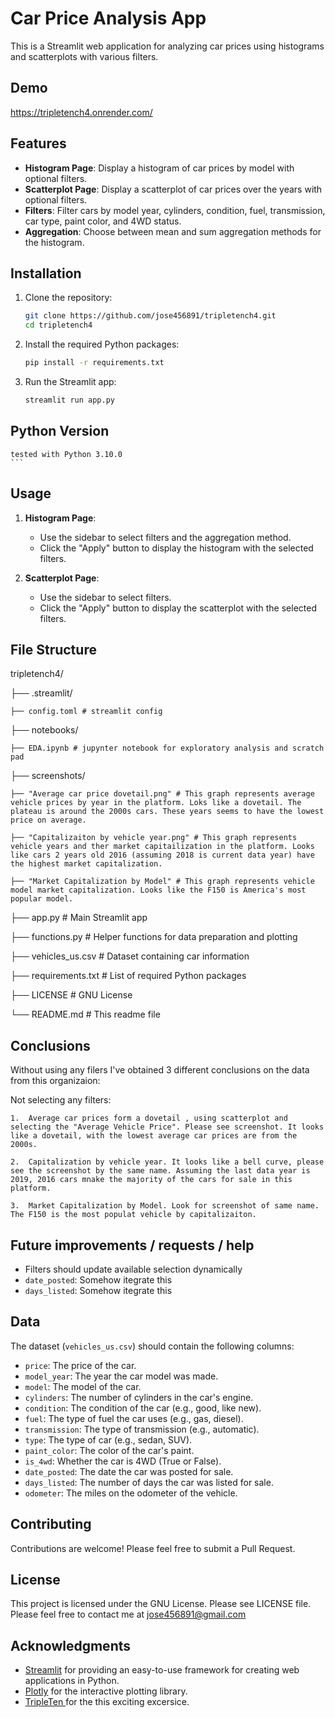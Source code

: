 # Car Price Analysis App

This is a Streamlit web application for analyzing car prices using histograms and scatterplots with various filters.


## Demo

https://tripletench4.onrender.com/

## Features

- **Histogram Page**: Display a histogram of car prices by model with optional filters.
- **Scatterplot Page**: Display a scatterplot of car prices over the years with optional filters.
- **Filters**: Filter cars by model year, cylinders, condition, fuel, transmission, car type, paint color, and 4WD status.
- **Aggregation**: Choose between mean and sum aggregation methods for the histogram.

## Installation

1. Clone the repository:
    ```bash
    git clone https://github.com/jose456891/tripletench4.git
    cd tripletench4
    ```

2. Install the required Python packages:
    ```bash
    pip install -r requirements.txt
    ```

3. Run the Streamlit app:
    ```bash
    streamlit run app.py

## Python Version
    tested with Python 3.10.0
    ```

## Usage

1. **Histogram Page**:
   - Use the sidebar to select filters and the aggregation method.
   - Click the "Apply" button to display the histogram with the selected filters.

2. **Scatterplot Page**:
   - Use the sidebar to select filters.
   - Click the "Apply" button to display the scatterplot with the selected filters.

## File Structure
tripletench4/

├── .streamlit/

    ├── config.toml # streamlit config

├── notebooks/

    ├── EDA.ipynb # jupynter notebook for exploratory analysis and scratch pad

├── screenshots/

    ├── "Average car price dovetail.png" # This graph represents average vehicle prices by year in the platform. Loks like a dovetail. The plateau is around the 2000s cars. These years seems to have the lowest price on average.

    ├── "Capitalizaiton by vehicle year.png" # This graph represents vehicle years and ther market capitailization in the platform. Looks like cars 2 years old 2016 (assuming 2018 is current data year) have the highest market capitalization.

    ├── "Market Capitalization by Model" # This graph represents vehicle model market capitalization. Looks like the F150 is America's most popular model.

├── app.py # Main Streamlit app

├── functions.py # Helper functions for data preparation and plotting

├── vehicles_us.csv # Dataset containing car information

├── requirements.txt # List of required Python packages

├── LICENSE # GNU License

└── README.md # This readme file

## Conclusions

Without using any filers I've obtained 3 different conclusions on the data from this organizaion: 

Not selecting any filters:

    1.  Average car prices form a dovetail , using scatterplot and selecting the "Average Vehicle Price". Please see screenshot. It looks like a dovetail, with the lowest average car prices are from the 2000s.

    2.  Capitalization by vehicle year. It looks like a bell curve, please see the screenshot by the same name. Assuming the last data year is 2019, 2016 cars mnake the majority of the cars for sale in this platform.

    3.  Market Capitalization by Model. Look for screenshot of same name. The F150 is the most populat vehicle by capitalizaiton.


## Future improvements / requests / help

-   Filters should update available selection dynamically
- `date_posted`: Somehow itegrate this
- `days_listed`: Somehow itegrate this

## Data

The dataset (`vehicles_us.csv`) should contain the following columns:
- `price`: The price of the car.
- `model_year`: The year the car model was made.
- `model`: The model of the car.
- `cylinders`: The number of cylinders in the car's engine.
- `condition`: The condition of the car (e.g., good, like new).
- `fuel`: The type of fuel the car uses (e.g., gas, diesel).
- `transmission`: The type of transmission (e.g., automatic).
- `type`: The type of car (e.g., sedan, SUV).
- `paint_color`: The color of the car's paint.
- `is_4wd`: Whether the car is 4WD (True or False).
- `date_posted`: The date the car was posted for sale.
- `days_listed`: The number of days the car was listed for sale.
- `odometer`: The miles on the odometer of the vehicle.

## Contributing

Contributions are welcome! Please feel free to submit a Pull Request.

## License

This project is licensed under the GNU License. Please see LICENSE file. Please feel free to contact me at jose456891@gmail.com

## Acknowledgments

- [Streamlit](https://streamlit.io/) for providing an easy-to-use framework for creating web applications in Python.
- [Plotly](https://plotly.com/python/) for the interactive plotting library.
- [TripleTen ](https://tripleten.com/) for the this exciting excersice.



